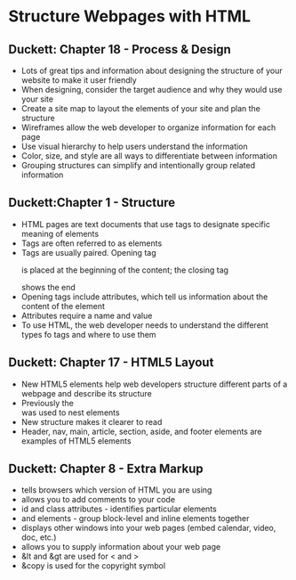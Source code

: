# Structure Webpages with HTML 

## Duckett: Chapter 18 - Process & Design 
* Lots of great tips and information about designing the structure of your website to make it user friendly 
* When designing, consider the target audience and why they would use your site
* Create a site map to layout the elements of your site and plan the structure 
* Wireframes allow the web developer to organize information for each page 
* Use visual hierarchy to help users understand the information 
* Color, size, and style are all ways to differentiate between information 
* Grouping structures can simplify and intentionally group related information 

## Duckett:Chapter 1 - Structure 
* HTML pages are text documents that use tags to designate specific meaning of elements 
* Tags are often referred to as elements 
* Tags are usually paired. Opening tag <p> is placed at the beginning of the content; the closing tag </p> shows the end 
* Opening tags include attributes, which tell us information about the content of the element 
* Attributes require a name and value 
* To use HTML, the web developer needs to understand the different types fo tags and where to use them 

## Duckett: Chapter 17 - HTML5 Layout 
* New HTML5 elements help web developers structure different parts of a webpage and describe its structure
* Previously the <div> was used to nest elements 
* New structure makes it clearer to read 
* Header, nav, main, article, section, aside, and footer elements are examples of HTML5 elements

## Duckett: Chapter 8 - Extra Markup
* <!DOCTYPE html> tells browsers which version of HTML you are using 
* <!--   comment ---> allows you to add comments to your code 
* id and class attributes - identifies particular elements 
* <div> and <span> elements - group block-level and inline elements together 
* <iframes> displays other windows into your web pages (embed calendar, video, doc, etc.)
* <meta> allows you to supply information about your web page 
* &lt  and &gt  are used for < and > 
* &copy is used for the copyright symbol 
